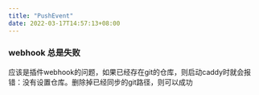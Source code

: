 ```yaml
---
title: "PushEvent"
date: 2022-03-17T14:57:13+08:00
---
```


### webhook 总是失败
应该是插件webhook的问题，如果已经存在git的仓库，则启动caddy时就会报错：没有设置仓库。删除掉已经同步的git路径，则可以成功
